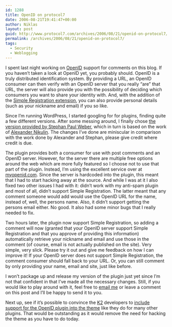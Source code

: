 ```yaml
---
id: 1288
title: OpenID on protocol7
date: 2006-08-21T19:41:47+00:00
author: Niklas
layout: post
guid: http://www.protocol7.com/archives/2006/08/21/openid-on-protocol7/
permalink: /archives/2006/08/21/openid-on-protocol7/
tags:
  - Security
  - Weblogging
---
```

<div class='microid-23cb52761f869b820b125e1102adb92ec2bc8320'>
  <p>
    I spent last night working on <a href="http://openid.net/specs.bml">OpenID</a> support for comments on this blog. If you haven&#8217;t taken a look at OpenID yet, you probably should. OpenID is a truly distributed identification system. By providing a URL, an OpenID consumer can then verify with an OpenID server that you really&nbsp;&#8220;are&#8221; that URL, the server will also provide you with the possibility of deciding which consumers you want to share your identity with. And, with the addition of the <a href="http://www.openidenabled.com/openid/simple-registration-extension">Simple Registration extension</a>, you can also provide personal details (such as your nickname and email) if you so like.
  </p>
  
  <p>
    Since I&#8217;m running WordPress, I started googling for for plugins, finding quite a few different versions. After some messing around, I finally chose <a href="http://singpolyma-tech.blogspot.com/2006/04/openid-for-wordpress.html">the version provided by Stephan Paul Weber</a>, which in turn is based on the work of <a href="http://the-notebook.org/12/01/2006/openid-comments-for-wordpress/">Alexander Nikulin</a>. The changes I&#8217;ve done are miniscular in comparison with the work done by Alexander and Stephan, please give credit where credit is due.
  </p>
  
  <p>
    The plugin provides both a consumer for use with post comments and an OpenID server. However, for the server there are multiple free options around the web which are more fully featured so I choose not to use that part of the plugin. Instead, I&#8217;m using the excellent service over at <a href="http://www.myopenid.com">myopenid.com</a>. Since the server is hardcoded into the plugin, this meant that I had to start hacking away at the source. And while I was at it I also fixed two other issues I had with it: didn&#8217;t work with my anti-spam plugin and most of all, didn&#8217;t support Simple Registration. The latter meant that any comment someone would add would use the OpenID URL for the name, instead of, well, the persons name. Also, it didn&#8217;t support getting the persons email either. No good. It also had some minor bugs that I really needed to fix.
  </p>
  
  <p>
    Two hours later, the plugin now support Simple Registration, so adding a comment will now (granted that your OpenID server support Simple Registration and that you&nbsp;approve of providing this information) automatically retrieve your nickname and email and use those in the comment (of course, email is not actually published on the site).&nbsp;Very simple, very slick. Please try it out and give me feedback on how I can improve it! If your OpenID server does not support Simple Registration, the comment consumer should fall back to your URL. Or, you can still comment by only providing your name, email and site, just like before.
  </p>
  
  <p>
    I won&#8217;t package up and release my version of the plugin just yet since I&#8217;m not that confident in that I&#8217;ve made all the necessary changes. Still, if you would like to play around with it, feel free to <a href="mailto:niklas@protocol7.com">email me</a> or leave a comment on this post and I&#8217;ll be happy to send it to you.
  </p>
  
  <p>
    Next up, see if it&#8217;s possible to convince the <a href="http://getk2.com/">K2</a> developers to <a href="http://code.google.com/p/kaytwo/issues/detail?id=100">include support for the OpenID plugin into the theme</a> like they do for many other plugins. That would be outstanding as it would remove the need for hacking the theme as you have to do today.
  </p>
</div>